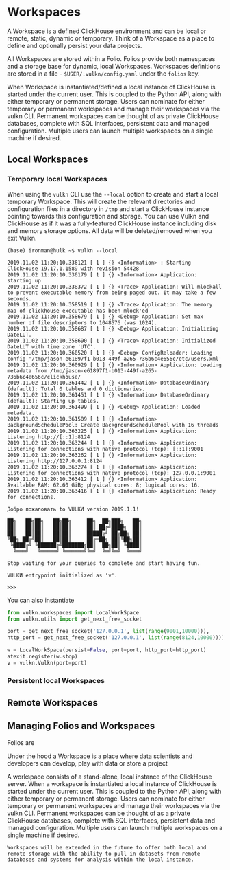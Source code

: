 # Workspaces

A Workspace is a defined ClickHouse environment and can be local or remote, static, dynamic or temporary. 
Think of a Workspace as a place to define and optionally persist your data projects.

All Workspaces are stored within a Folio. Folios provide both namespaces and a storage base for 
dynamic, local Workspaces. Workspaces definitions are stored in a file - ```$USER/.vulkn/config.yaml``` 
under the ```folios``` key.


When Workspace is instantiated/defined a local instance of ClickHouse is started under the current 
user. This is coupled to the Python API, along with either temporary or permanent storage. Users can
nominate for either temporary or permanent workspaces and manage their workspaces via the vulkn CLI.
Permanent workspaces can be thought of as private ClickHouse databases, complete with SQL interfaces,
persistent data and managed configuration. Multiple users can launch multiple workspaces on a single 
machine if desired.

## Local Workspaces

### Temporary local Workspaces

When using the ```vulkn``` CLI use the ```--local``` option to create and start a local temporary 
Workspace. This will create the relevant directories and configuration files in a directory in ```/tmp```
and start a ClickHouse instance pointing towards this configuration and storage. You can use Vulkn 
and ClickHouse as if it was a fully-featured ClickHouse instance including disk and memory storage 
options. All data will be deleted/removed when you exit Vulkn.

```text
(base) ironman@hulk ~$ vulkn --local

2019.11.02 11:20:10.336121 [ 1 ] {} <Information> : Starting ClickHouse 19.17.1.1589 with revision 54428
2019.11.02 11:20:10.336179 [ 1 ] {} <Information> Application: starting up
2019.11.02 11:20:10.338372 [ 1 ] {} <Trace> Application: Will mlockall to prevent executable memory from being paged out. It may take a few seconds.
2019.11.02 11:20:10.358519 [ 1 ] {} <Trace> Application: The memory map of clickhouse executable has been mlock'ed
2019.11.02 11:20:10.358679 [ 1 ] {} <Debug> Application: Set max number of file descriptors to 1048576 (was 1024).
2019.11.02 11:20:10.358687 [ 1 ] {} <Debug> Application: Initializing DateLUT.
2019.11.02 11:20:10.358690 [ 1 ] {} <Trace> Application: Initialized DateLUT with time zone 'UTC'.
2019.11.02 11:20:10.360520 [ 1 ] {} <Debug> ConfigReloader: Loading config '/tmp/jason-e61897f1-b013-449f-a265-736b6c4e656c/etc/users.xml'
2019.11.02 11:20:10.360929 [ 1 ] {} <Information> Application: Loading metadata from /tmp/jason-e61897f1-b013-449f-a265-736b6c4e656c/clickhouse/
2019.11.02 11:20:10.361442 [ 1 ] {} <Information> DatabaseOrdinary (default): Total 0 tables and 0 dictionaries.
2019.11.02 11:20:10.361451 [ 1 ] {} <Information> DatabaseOrdinary (default): Starting up tables.
2019.11.02 11:20:10.361499 [ 1 ] {} <Debug> Application: Loaded metadata.
2019.11.02 11:20:10.361509 [ 1 ] {} <Information> BackgroundSchedulePool: Create BackgroundSchedulePool with 16 threads
2019.11.02 11:20:10.363225 [ 1 ] {} <Information> Application: Listening http://[::1]:8124
2019.11.02 11:20:10.363244 [ 1 ] {} <Information> Application: Listening for connections with native protocol (tcp): [::1]:9001
2019.11.02 11:20:10.363262 [ 1 ] {} <Information> Application: Listening http://127.0.0.1:8124
2019.11.02 11:20:10.363274 [ 1 ] {} <Information> Application: Listening for connections with native protocol (tcp): 127.0.0.1:9001
2019.11.02 11:20:10.363412 [ 1 ] {} <Information> Application: Available RAM: 62.60 GiB; physical cores: 8; logical cores: 16.
2019.11.02 11:20:10.363416 [ 1 ] {} <Information> Application: Ready for connections.

Добро пожаловать to VULKИ version 2019.1.1!

██╗   ██╗██╗   ██╗██╗     ██╗  ██╗███╗   ██╗
██║   ██║██║   ██║██║     ██║ ██╔╝████╗  ██║
██║   ██║██║   ██║██║     █████╔╝ ██╔██╗ ██║
╚██╗ ██╔╝██║   ██║██║     ██╔═██╗ ██║╚██╗██║
 ╚████╔╝ ╚██████╔╝███████╗██║  ██╗██║ ╚████║
  ╚═══╝   ╚═════╝ ╚══════╝╚═╝  ╚═╝╚═╝  ╚═══╝                    

Stop waiting for your queries to complete and start having fun.

VULKИ entrypoint initialized as 'v'.

>>> 
```

You can also instantiate 

```python
from vulkn.workspaces import LocalWorkSpace
from vulkn.utils import get_next_free_socket

port = get_next_free_socket('127.0.0.1', list(range(9001,10000))),
http_port = get_next_free_socket('127.0.0.1', list(range(8124,10000))))

w = LocalWorkSpace(persist=False, port=port, http_port=http_port)
atexit.register(w.stop)
v = vulkn.Vulkn(port=port)
```

### Persistent local Workspaces

## Remote Workspaces

## Managing Folios and Workspaces


Folios are 

Under the hood 
a Workspace is a place where data scientists and developers can develop, play with data or store a project

A workspace consists of a stand-alone, local instance of the ClickHouse server. When a workspace is instantiated a local instance of ClickHouse is started under the current user. This is coupled to the Python API, along with either temporary or permanent storage. Users can nominate for either temporary or permanent workspaces and manage their workspaces via the vulkn CLI. Permanent workspaces can be thought of as a private ClickHouse databases, complete with SQL interfaces, persistent data and managed configuration. Multiple users can launch multiple workspaces on a single machine if desired.

    Workspaces will be extended in the future to offer both local and remote storage with the ability to pull in datasets from remote databases and systems for analysis within the local instance.